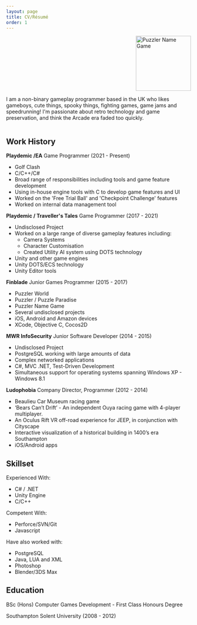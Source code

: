 ```yaml
---
layout: page
title: CV/Résumé
order: 1
---
```

<div class="row">
  <div class="column">
    <img style='float:right; padding-left:50px;' src="{{site.baseurl}}other/logo.png" alt="Puzzler Name Game" height="150"/>
  </div>
  <div class="column">
    <p>I am a non-binary gameplay programmer based in the UK who likes gameboys, cute things, spooky things, fighting games, game jams and speedrunning! I'm passionate about retro technology and game preservation, and think the Arcade era faded too quickly. </p>
  </div>
</div>

## Work History

**Playdemic /EA** Game Programmer (2021 - Present)
- Golf Clash
- C/C++/C#
- Broad range of responsibilities including tools and game feature development
- Using in-house engine tools with C to develop game features and UI
- Worked on the 'Free Trial Ball' and 'Checkpoint Challenge' features
- Worked on internal data management tool

**Playdemic / Traveller's Tales** Game Programmer (2017 - 2021)
- Undisclosed Project
- Worked on a large range of diverse gameplay features including:
    - Camera Systems
    - Character Customisation
    - Created Utility AI system using DOTS technology
- Unity and other game engines
- Unity DOTS/ECS technology
- Unity Editor tools

**Finblade** Junior Games Programmer (2015 - 2017)
- Puzzler World
- Puzzler / Puzzle Paradise
- Puzzler Name Game
- Several undisclosed projects
- iOS, Android and Amazon devices
- XCode, Objective C, Cocos2D

**MWR InfoSecurity** Junior Software Developer (2014 - 2015)
- Undisclosed Project
- PostgreSQL working with large amounts of data
- Complex networked applications
- C#, MVC .NET, Test-Driven Development
- Simultaneous support for operating systems spanning Windows XP - Windows 8.1

**Ludophobia** Company Director, Programmer (2012 - 2014)
- Beaulieu Car Museum racing game
- ‘Bears Can’t Drift’ - An independent Ouya racing game with 4-player multiplayer.
- An Oculus Rift VR off-road experience for JEEP, in conjunction with Cityscape
- Interactive visualization of a historical building in 1400’s era Southampton
- iOS/Android apps

## Skillset

Experienced With:
* C# / .NET 
* Unity Engine 
* C/C++ 

Competent With:
* Perforce/SVN/Git
* Javascript

Have also worked with:
* PostgreSQL
* Java, LUA and XML
* Photoshop
* Blender/3DS Max

## Education

BSc (Hons) Computer Games Development - First Class Honours Degree

Southampton Solent University (2008 - 2012)
